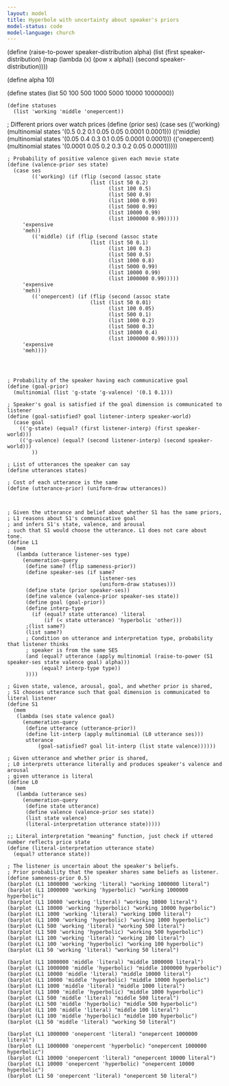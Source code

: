 ```yaml
---
layout: model
title: Hyperbole with uncertainty about speaker's priors
model-status: code
model-language: church
---
```


  (define (raise-to-power speaker-distribution alpha)
    (list (first speaker-distribution)
          (map (lambda (x) (pow x alpha)) (second speaker-distribution))))
  
  (define alpha 10)
  
  (define states
      (list 50 100 500 1000 5000 10000 1000000))
    
    (define statuses
      (list 'working 'middle 'onepercent))
    
  ; Different priors over watch prices
    (define (prior ses)
      (case ses
            (('working) (multinomial states '(0.5 0.2 0.1 0.05 0.05 0.0001 0.0001)))
            (('middle) (multinomial states '(0.05 0.4 0.3 0.1 0.05 0.0001 0.0001)))
            (('onepercent) (multinomial states '(0.0001 0.05 0.2 0.3 0.2 0.05 0.0001)))))
    
    ; Probability of positive valence given each movie state
    (define (valence-prior ses state)
      (case ses
            (('working) (if (flip (second (assoc state
                               (list (list 50 0.2)
                                     (list 100 0.5)
                                     (list 500 0.9)
                                     (list 1000 0.99)
                                     (list 5000 0.99)
                                     (list 10000 0.99)
                                     (list 1000000 0.99)))))
         'expensive
         'meh))
            (('middle) (if (flip (second (assoc state
                               (list (list 50 0.1)
                                     (list 100 0.3)
                                     (list 500 0.5)
                                     (list 1000 0.8)
                                     (list 5000 0.99)
                                     (list 10000 0.99)
                                     (list 1000000 0.99)))))
         'expensive
         'meh))
            (('onepercent) (if (flip (second (assoc state
                               (list (list 50 0.01)
                                     (list 100 0.05)
                                     (list 500 0.1)
                                     (list 1000 0.2)
                                     (list 5000 0.3)
                                     (list 10000 0.4)
                                     (list 1000000 0.99)))))
         'expensive
         'meh))))
      
  
      
    
    ; Probability of the speaker having each communicative goal
    (define (goal-prior)
      (multinomial (list 'g-state 'g-valence) '(0.1 0.1)))
    
    ; Speaker's goal is satisfied if the goal dimension is communicated to listener
    (define (goal-satisfied? goal listener-interp speaker-world)
      (case goal
        (('g-state) (equal? (first listener-interp) (first speaker-world)))
        (('g-valence) (equal? (second listener-interp) (second speaker-world)))
            ))
    
    ; List of utterances the speaker can say
    (define utterances states)
    
    ; Cost of each utterance is the same
    (define (utterance-prior) (uniform-draw utterances))
    
    
    
    ; Given the utterance and belief about whether S1 has the same priors,
    ; L1 reasons about S1's communicative goal
    ; and infers S1's state, valence, and arousal
    ; such that S1 would choose the utterance. L1 does not care about tone.
    (define L1
      (mem
       (lambda (utterance listener-ses type)
         (enumeration-query
          (define same? (flip sameness-prior))
          (define speaker-ses (if same? 
                                  listener-ses
                                  (uniform-draw statuses)))
          (define state (prior speaker-ses))
          (define valence (valence-prior speaker-ses state))
          (define goal (goal-prior))
          (define interp-type
            (if (equal? state utterance) 'literal
                (if (< state utterance) 'hyperbolic 'other)))
          ;(list same?)
          (list same?)
          ; Condition on utterance and interpretation type, probability that listener thinks
          ; speaker is from the same SES
          (and (equal? utterance (apply multinomial (raise-to-power (S1 speaker-ses state valence goal) alpha))) 
               (equal? interp-type type))
          ))))
    
    ; Given state, valence, arousal, goal, and whether prior is shared,
    ; S1 chooses utterance such that goal dimension is communicated to literal listener
    (define S1
      (mem
       (lambda (ses state valence goal)
         (enumeration-query
          (define utterance (utterance-prior))
          (define lit-interp (apply multinomial (L0 utterance ses)))
          utterance
              (goal-satisfied? goal lit-interp (list state valence))))))
    
    ; Given utterance and whether prior is shared,
    ; L0 interprets utterance literally and produces speaker's valence and arousal
    ; given utterance is literal
    (define L0
      (mem
       (lambda (utterance ses)
         (enumeration-query
          (define state utterance)
          (define valence (valence-prior ses state))
          (list state valence)
          (literal-interpretation utterance state)))))
    
    ;; Literal interpretation "meaning" function, just check if uttered number reflects price state
    (define (literal-interpretation utterance state)
      (equal? utterance state))
    
    ; The listener is uncertain about the speaker's beliefs.
    ; Prior probability that the speaker shares same beliefs as listener.
    (define sameness-prior 0.5)
    (barplot (L1 1000000 'working 'literal) "working 1000000 literal")
    (barplot (L1 1000000 'working 'hyperbolic) "working 1000000 hyperbolic")
    (barplot (L1 10000 'working 'literal) "working 10000 literal")
    (barplot (L1 10000 'working 'hyperbolic) "working 10000 hyperbolic")
    (barplot (L1 1000 'working 'literal) "working 1000 literal")
    (barplot (L1 1000 'working 'hyperbolic) "working 1000 hyperbolic")
    (barplot (L1 500 'working 'literal) "working 500 literal")
    (barplot (L1 500 'working 'hyperbolic) "working 500 hyperbolic")
    (barplot (L1 100 'working 'literal) "working 100 literal")
    (barplot (L1 100 'working 'hyperbolic) "working 100 hyperbolic")
    (barplot (L1 50 'working 'literal) "working 50 literal")
    
    (barplot (L1 1000000 'middle 'literal) "middle 1000000 literal")
    (barplot (L1 1000000 'middle 'hyperbolic) "middle 1000000 hyperbolic")
    (barplot (L1 10000 'middle 'literal) "middle 10000 literal")
    (barplot (L1 10000 'middle 'hyperbolic) "middle 10000 hyperbolic")
    (barplot (L1 1000 'middle 'literal) "middle 1000 literal")
    (barplot (L1 1000 'middle 'hyperbolic) "middle 1000 hyperbolic")
    (barplot (L1 500 'middle 'literal) "middle 500 literal")
    (barplot (L1 500 'middle 'hyperbolic) "middle 500 hyperbolic")
    (barplot (L1 100 'middle 'literal) "middle 100 literal")
    (barplot (L1 100 'middle 'hyperbolic) "middle 100 hyperbolic")
    (barplot (L1 50 'middle 'literal) "working 50 literal")
    
    (barplot (L1 1000000 'onepercent 'literal) "onepercent 1000000 literal")
    (barplot (L1 1000000 'onepercent 'hyperbolic) "onepercent 1000000 hyperbolic")
    (barplot (L1 10000 'onepercent 'literal) "onepercent 10000 literal")
    (barplot (L1 10000 'onepercent 'hyperbolic) "onepercent 10000 hyperbolic")
    (barplot (L1 50 'onepercent 'literal) "onepercent 50 literal")

